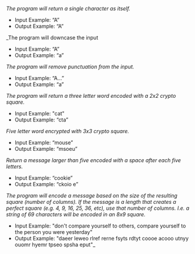 _The program will return a single character as itself._

*	Input Example: “A”
*	Output Example: “A”

_The program will downcase the input
*	Input Example: “A”
*	Output Example: “a”

_The program will remove punctuation from the input._
*	Input Example: “A…”
*	Output Example: “a”

_The program will return a three letter word encoded with a 2x2 crypto square._
*	Input Example: "cat"
*	Output Example: “cta”

_Five letter word encrypted with 3x3 crypto square._
*	Input Example: “mouse”
*	Output Example: “msoeu”

_Return a message larger than five encoded with a space after each five letters._
*	Input Example: “cookie”
*	Output Example: “ckoio e”

_The program will encode a message based on the size of the resulting square (number of columns). If the message is a length that creates a perfect square (e.g. 4, 9, 16, 25, 36, etc), use that number of columns. I.e. a string of 69 characters will be encoded in an 8x9 square._

*	Input Example: "don't compare yourself to others, compare yourself to the person you were yesterday"
*	Output Example: "daeer leweo rlref rerne fsyts rdtyt coooe acooo utnyy ouomr hyemr tpseo spsha eput"_
